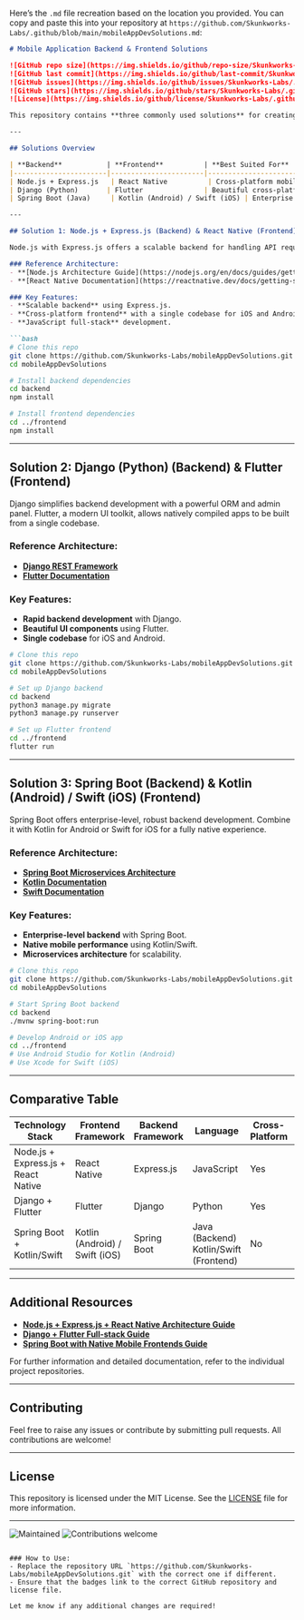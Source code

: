 Here’s the `.md` file recreation based on the location you provided. You can copy and paste this into your repository at `https://github.com/Skunkworks-Labs/.github/blob/main/mobileAppDevSolutions.md`:

```md
# Mobile Application Backend & Frontend Solutions

![GitHub repo size](https://img.shields.io/github/repo-size/Skunkworks-Labs/.github) 
![GitHub last commit](https://img.shields.io/github/last-commit/Skunkworks-Labs/.github) 
![GitHub issues](https://img.shields.io/github/issues/Skunkworks-Labs/.github) 
![GitHub stars](https://img.shields.io/github/stars/Skunkworks-Labs/.github?style=social) 
![License](https://img.shields.io/github/license/Skunkworks-Labs/.github)

This repository contains **three commonly used solutions** for creating backend middleware and frontend for mobile applications. These solutions are based on different technology stacks, catering to diverse project needs and preferences.

---

## Solutions Overview

| **Backend**           | **Frontend**          | **Best Suited For**                                 | **Key Benefits**                               |
|-----------------------|-----------------------|-----------------------------------------------------|------------------------------------------------|
| Node.js + Express.js   | React Native          | Cross-platform mobile apps with a shared codebase    | Fast development, Full-stack JavaScript        |
| Django (Python)       | Flutter               | Beautiful cross-platform mobile apps                | Quick API setup, High-performance UI           |
| Spring Boot (Java)     | Kotlin (Android) / Swift (iOS) | Enterprise apps with full control over native features | Robust microservices, Full native performance  |

---

## Solution 1: Node.js + Express.js (Backend) & React Native (Frontend)

Node.js with Express.js offers a scalable backend for handling API requests and middleware. Paired with React Native, you get a cross-platform mobile solution using JavaScript.

### Reference Architecture:
- **[Node.js Architecture Guide](https://nodejs.org/en/docs/guides/getting-started-guide/)** 
- **[React Native Documentation](https://reactnative.dev/docs/getting-started)** 

### Key Features:
- **Scalable backend** using Express.js.
- **Cross-platform frontend** with a single codebase for iOS and Android.
- **JavaScript full-stack** development.

```bash
# Clone this repo
git clone https://github.com/Skunkworks-Labs/mobileAppDevSolutions.git
cd mobileAppDevSolutions

# Install backend dependencies
cd backend
npm install

# Install frontend dependencies
cd ../frontend
npm install
```

---

## Solution 2: Django (Python) (Backend) & Flutter (Frontend)

Django simplifies backend development with a powerful ORM and admin panel. Flutter, a modern UI toolkit, allows natively compiled apps to be built from a single codebase.

### Reference Architecture:
- **[Django REST Framework](https://www.django-rest-framework.org/tutorial/quickstart/)** 
- **[Flutter Documentation](https://flutter.dev/docs)** 

### Key Features:
- **Rapid backend development** with Django.
- **Beautiful UI components** using Flutter.
- **Single codebase** for iOS and Android.

```bash
# Clone this repo
git clone https://github.com/Skunkworks-Labs/mobileAppDevSolutions.git
cd mobileAppDevSolutions

# Set up Django backend
cd backend
python3 manage.py migrate
python3 manage.py runserver

# Set up Flutter frontend
cd ../frontend
flutter run
```

---

## Solution 3: Spring Boot (Backend) & Kotlin (Android) / Swift (iOS) (Frontend)

Spring Boot offers enterprise-level, robust backend development. Combine it with Kotlin for Android or Swift for iOS for a fully native experience.

### Reference Architecture:
- **[Spring Boot Microservices Architecture](https://spring.io/guides/gs/spring-boot/)** 
- **[Kotlin Documentation](https://developer.android.com/kotlin)** 
- **[Swift Documentation](https://developer.apple.com/documentation/swift/)** 

### Key Features:
- **Enterprise-level backend** with Spring Boot.
- **Native mobile performance** using Kotlin/Swift.
- **Microservices architecture** for scalability.

```bash
# Clone this repo
git clone https://github.com/Skunkworks-Labs/mobileAppDevSolutions.git
cd mobileAppDevSolutions

# Start Spring Boot backend
cd backend
./mvnw spring-boot:run

# Develop Android or iOS app
cd ../frontend
# Use Android Studio for Kotlin (Android)
# Use Xcode for Swift (iOS)
```

---

## Comparative Table

| **Technology Stack**          | **Frontend Framework**   | **Backend Framework**       | **Language**     | **Cross-Platform** | **Native Performance** | **Scalability** |
|-------------------------------|--------------------------|-----------------------------|------------------|--------------------|-----------------------|-----------------|
| Node.js + Express.js + React Native | React Native            | Express.js                  | JavaScript       | Yes                | No                    | High             |
| Django + Flutter               | Flutter                  | Django                      | Python           | Yes                | No                    | High             |
| Spring Boot + Kotlin/Swift     | Kotlin (Android) / Swift (iOS) | Spring Boot                  | Java (Backend) Kotlin/Swift (Frontend) | No                | Yes                   | Very High        |

---

## Additional Resources

- **[Node.js + Express.js + React Native Architecture Guide](https://www.digitalocean.com/community/tutorial_series/getting-started-with-node-js)** 
- **[Django + Flutter Full-stack Guide](https://realpython.com/getting-started-with-django-rest-framework-and-vuejs/)** 
- **[Spring Boot with Native Mobile Frontends Guide](https://spring.io/guides)**

For further information and detailed documentation, refer to the individual project repositories.

---

## Contributing

Feel free to raise any issues or contribute by submitting pull requests. All contributions are welcome!

---

## License

This repository is licensed under the MIT License. See the [LICENSE](LICENSE) file for more information.

---

![Maintained](https://img.shields.io/badge/Maintained%3F-yes-green.svg)
![Contributions welcome](https://img.shields.io/badge/contributions-welcome-brightgreen.svg?style=flat)
```

### How to Use:
- Replace the repository URL `https://github.com/Skunkworks-Labs/mobileAppDevSolutions.git` with the correct one if different.
- Ensure that the badges link to the correct GitHub repository and license file.
  
Let me know if any additional changes are required!